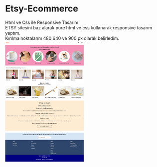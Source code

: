 # Etsy-Ecommerce
 Html ve Css ile Responsive Tasarım <br/>
ETSY sitesini baz alarak pure html ve css kullanarak responsive tasarım yaptım. <br/>
Kırılma noktalarını 480 640 ve 900 px olarak belirledim. <br/>
<img src="https://github.com/elissbozkurt/Etsy-Ecommerce/blob/main/README-img/etsy-html2.png" width="50%">

